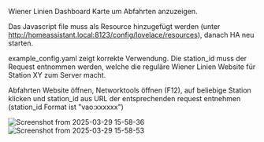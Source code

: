 Wiener Linien Dashboard Karte um Abfahrten anzuzeigen.

Das Javascript file muss als Resource hinzugefügt werden (unter http://homeassistant.local:8123/config/lovelace/resources), danach HA neu starten.

example_config.yaml zeigt korrekte Verwendung. Die station_id muss der Request entnommen werden, welche die reguläre Wiener Linien Website für Station XY zum Server macht. 

Abfahrten Website öffnen, Networktools öffnen (F12), auf beliebige Station klicken und station_id aus URL der entsprechenden request entnehmen (station_id Format ist "vao:xxxxxx") 

![Screenshot from 2025-03-29 15-58-36](https://github.com/user-attachments/assets/496211c0-2e72-42c7-a974-e655d2c06ff8)
![Screenshot from 2025-03-29 15-58-53](https://github.com/user-attachments/assets/ff3711a6-7266-4db5-95c7-5b085953cf36)
